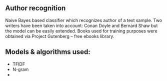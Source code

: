 Author recognition
------
Naive Bayes based classifier which recognizes author of a text sample. Two writers have been taken into account: Conan Doyle and Bernard Shaw but the model can be easily extended. Books used for training purposes were obtained via Project Gutenberg – free ebooks library. 

Models & algorithms used:
------
* TFIDF
* N-gram
* 

